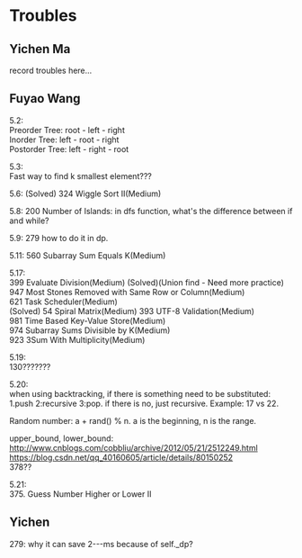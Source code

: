 # Troubles
## Yichen Ma
record troubles here...
## Fuyao Wang
5.2:  
Preorder Tree: root - left - right  
Inorder Tree: left - root - right  
Postorder Tree: left - right - root  

5.3:  
Fast way to find k smallest element???  

5.6: (Solved)
324 Wiggle Sort II(Medium)  

5.8:
200 Number of Islands: in dfs function, what's the difference between if and while?

5.9:
279 how to do it in dp.

5.11:
560 Subarray Sum Equals K(Medium)  

5.17:  
399 Evaluate Division(Medium)  (Solved)(Union find - Need more practice)
947 Most Stones Removed with Same Row or Column(Medium)  
621 Task Scheduler(Medium)  
(Solved) 54	Spiral Matrix(Medium) 
393 UTF-8 Validation(Medium)  
981 Time Based Key-Value Store(Medium)  
974 Subarray Sums Divisible by K(Medium)  
923 3Sum With Multiplicity(Medium)  

5.19:  
130???????

5.20:  
when using backtracking, if there is something need to be substituted: 1.push 2:recursive 3:pop. if there is no, just recursive. Example: 17 vs 22.  

Random number: a + rand() % n. a is the beginning, n is the range.  

upper_bound, lower_bound: http://www.cnblogs.com/cobbliu/archive/2012/05/21/2512249.html  
https://blog.csdn.net/qq_40160605/article/details/80150252  
378??  

5.21:  
375. Guess Number Higher or Lower II  

## Yichen
279:
why it can save 2---ms because of self._dp?
